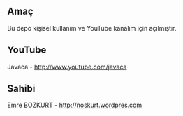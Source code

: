 ## Amaç
Bu depo kişisel kullanım ve YouTube kanalım için açılmıştır.

## YouTube
Javaca - http://www.youtube.com/javaca

## Sahibi
Emre BOZKURT - http://noskurt.wordpres.com
